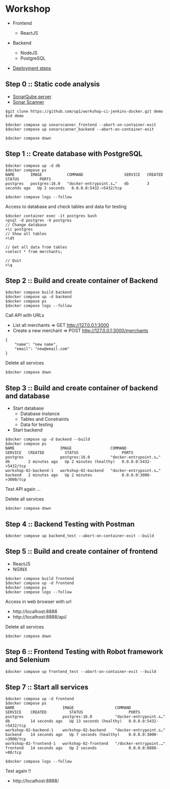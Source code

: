 # Workshop
* Frontend
  * ReactJS
* Backend
  * NodeJS
  * PostgreSQL

* [Deployment steps](https://github.com/up1/workshop-ci-jenkins-docker-deploy)

## Step 0 :: Static code analysis
* [SonarQube server](https://www.sonarsource.com/products/sonarqube/)
* [Sonar Scanner](https://docs.sonarsource.com/sonarqube/latest/analyzing-source-code/scanners/sonarscanner/)
```
$git clone https://github.com/up1/workshop-ci-jenkins-docker.git demo
$cd demo

$docker compose up sonarscanner_frontend --abort-on-container-exit
$docker compose up sonarscanner_backend --abort-on-container-exit

$docker compose down
```

## Step 1 :: Create database with PostgreSQL
```
$docker compose up -d db
$docker compose ps
NAME       IMAGE           COMMAND                  SERVICE   CREATED         STATUS         PORTS
postgres   postgres:16.0   "docker-entrypoint.s…"   db        3 seconds ago   Up 2 seconds   0.0.0.0:5432->5432/tcp

$docker compose logs --follow
```

Access to database and check tables and data for testing
```
$docker container exec -it postgres bash
>psql -d postgres -U postgres
// Change database
>\c postgres
// Show all tables
>\dt

// Get all data from tables
>select * from merchants;

// Quit
>\q
```

## Step 2 :: Build and create container of Backend
```
$docker compose build backend
$docker compose up -d backend
$docker compose ps
$docker compose logs --follow
```

Call API with URLs
* List all merchants => GET http://127.0.0.1:3000
* Create a new merchant => POST http://127.0.0.1:3000/merchants
```
{
    "name": "new name",
    "email": "new@email.com"
}
```

Delete all services
```
$docker compose down
```

## Step 3 :: Build and create container of backend and database
* Start database
  * Database instance
  * Tables and Constraints
  * Data for testing
* Start backend

```
$docker compose up -d backend --build
$docker compose ps
NAME                    IMAGE                 COMMAND                  SERVICE   CREATED         STATUS                   PORTS
postgres                postgres:16.0         "docker-entrypoint.s…"   db        2 minutes ago   Up 2 minutes (healthy)   0.0.0.0:5432->5432/tcp
workshop-02-backend-1   workshop-02-backend   "docker-entrypoint.s…"   backend   2 minutes ago   Up 2 minutes             0.0.0.0:3000->3000/tcp
```

Test API again ...

Delete all services
```
$docker compose down
```

## Step 4 :: Backend Testing with Postman
```
$docker compose up backend_test --abort-on-container-exit --build
```

## Step 5 :: Build and create container of frontend
* ReactJS
* NGINX

```
$docker compose build frontend
$docker compose up -d frontend
$docker compose ps
$docker compose logs --follow
```

Access in web browser with url
* http://localhost:8888
* http://localhost:8888/api/

Delete all services
```
$docker compose down
```

## Step 6 :: Frontend Testing with Robot framework and Selenium
```
$docker compose up frontend_test --abort-on-container-exit --build
```

## Step 7 :: Start all services
```
$docker compose up -d frontend
$docker compose ps
NAME                     IMAGE                  COMMAND                  SERVICE    CREATED          STATUS                    PORTS
postgres                 postgres:16.0          "docker-entrypoint.s…"   db         14 seconds ago   Up 13 seconds (healthy)   0.0.0.0:5432->5432/tcp
workshop-02-backend-1    workshop-02-backend    "docker-entrypoint.s…"   backend    14 seconds ago   Up 7 seconds (healthy)    0.0.0.0:3000->3000/tcp
workshop-02-frontend-1   workshop-02-frontend   "/docker-entrypoint.…"   frontend   14 seconds ago   Up 2 seconds              0.0.0.0:8888->80/tcp

$docker compose logs --follow
```

Test again !!
* http://localhost:8888/



